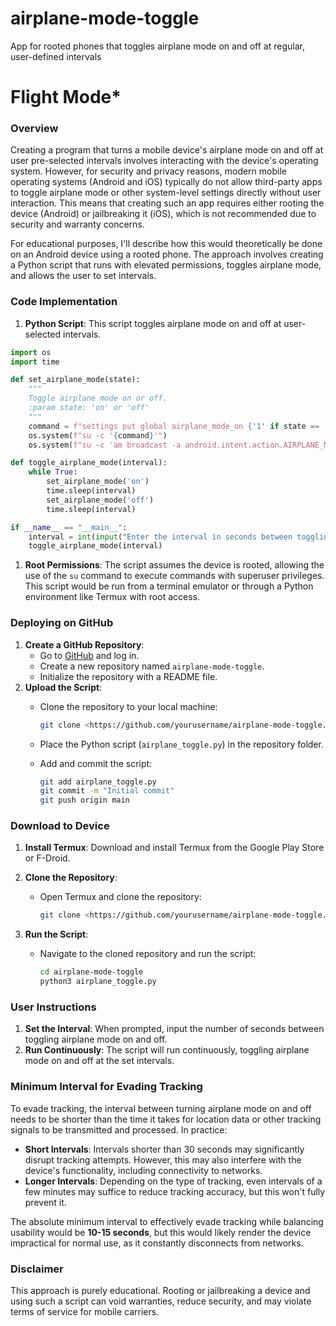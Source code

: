 # airplane-mode-toggle
App for rooted phones that toggles airplane mode on and off at regular, user-defined intervals

# Flight Mode*

### Overview

Creating a program that turns a mobile device's airplane mode on and off at user pre-selected intervals involves interacting with the device's operating system. However, for security and privacy reasons, modern mobile operating systems (Android and iOS) typically do not allow third-party apps to toggle airplane mode or other system-level settings directly without user interaction. This means that creating such an app requires either rooting the device (Android) or jailbreaking it (iOS), which is not recommended due to security and warranty concerns.

For educational purposes, I'll describe how this would theoretically be done on an Android device using a rooted phone. The approach involves creating a Python script that runs with elevated permissions, toggles airplane mode, and allows the user to set intervals.

### Code Implementation

1. **Python Script**: This script toggles airplane mode on and off at user-selected intervals.

```python
import os
import time

def set_airplane_mode(state):
    """
    Toggle airplane mode on or off.
    :param state: 'on' or 'off'
    """
    command = f"settings put global airplane_mode_on {'1' if state == 'on' else '0'}"
    os.system(f"su -c '{command}'")
    os.system(f"su -c 'am broadcast -a android.intent.action.AIRPLANE_MODE --ez state {'true' if state == 'on' else 'false'}'")

def toggle_airplane_mode(interval):
    while True:
        set_airplane_mode('on')
        time.sleep(interval)
        set_airplane_mode('off')
        time.sleep(interval)

if __name__ == "__main__":
    interval = int(input("Enter the interval in seconds between toggling airplane mode: "))
    toggle_airplane_mode(interval)

```

1. **Root Permissions**: The script assumes the device is rooted, allowing the use of the `su` command to execute commands with superuser privileges. This script would be run from a terminal emulator or through a Python environment like Termux with root access.

### Deploying on GitHub

1. **Create a GitHub Repository**:
    - Go to [GitHub](https://github.com/) and log in.
    - Create a new repository named `airplane-mode-toggle`.
    - Initialize the repository with a README file.
2. **Upload the Script**:
    - Clone the repository to your local machine:
        
        ```bash
        git clone <https://github.com/yourusername/airplane-mode-toggle.git>
        
        ```
        
    - Place the Python script (`airplane_toggle.py`) in the repository folder.
    - Add and commit the script:
        
        ```bash
        git add airplane_toggle.py
        git commit -m "Initial commit"
        git push origin main
        
        ```
        

### Download to Device

1. **Install Termux**: Download and install Termux from the Google Play Store or F-Droid.
2. **Clone the Repository**:
    - Open Termux and clone the repository:
        
        ```bash
        git clone <https://github.com/yourusername/airplane-mode-toggle.git>
        
        ```
        
3. **Run the Script**:
    - Navigate to the cloned repository and run the script:
        
        ```bash
        cd airplane-mode-toggle
        python3 airplane_toggle.py
        
        ```
        

### User Instructions

1. **Set the Interval**: When prompted, input the number of seconds between toggling airplane mode on and off.
2. **Run Continuously**: The script will run continuously, toggling airplane mode on and off at the set intervals.

### Minimum Interval for Evading Tracking

To evade tracking, the interval between turning airplane mode on and off needs to be shorter than the time it takes for location data or other tracking signals to be transmitted and processed. In practice:

- **Short Intervals**: Intervals shorter than 30 seconds may significantly disrupt tracking attempts. However, this may also interfere with the device's functionality, including connectivity to networks.
- **Longer Intervals**: Depending on the type of tracking, even intervals of a few minutes may suffice to reduce tracking accuracy, but this won't fully prevent it.

The absolute minimum interval to effectively evade tracking while balancing usability would be **10-15 seconds**, but this would likely render the device impractical for normal use, as it constantly disconnects from networks.

### Disclaimer

This approach is purely educational. Rooting or jailbreaking a device and using such a script can void warranties, reduce security, and may violate terms of service for mobile carriers.
